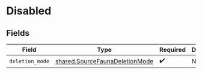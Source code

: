 # Disabled


## Fields

| Field                                                                            | Type                                                                             | Required                                                                         | Description                                                                      |
| -------------------------------------------------------------------------------- | -------------------------------------------------------------------------------- | -------------------------------------------------------------------------------- | -------------------------------------------------------------------------------- |
| `deletion_mode`                                                                  | [shared.SourceFaunaDeletionMode](../../models/shared/sourcefaunadeletionmode.md) | :heavy_check_mark:                                                               | N/A                                                                              |